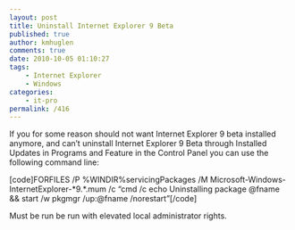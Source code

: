 ```yaml
---
layout: post
title: Uninstall Internet Explorer 9 Beta
published: true
author: kmhuglen
comments: true
date: 2010-10-05 01:10:27
tags:
    - Internet Explorer
    - Windows
categories:
    - it-pro
permalink: /416
---
```

If you for some reason should not want Internet Explorer 9 beta installed anymore, and can&#8217;t uninstall Internet Explorer 9 Beta through Installed Updates in Programs and Feature in the Control Panel you can use the following command line:

[code]FORFILES /P %WINDIR%servicingPackages /M Microsoft-Windows-InternetExplorer-\*9.\*.mum /c &#8220;cmd /c echo Uninstalling package @fname && start /w pkgmgr /up:@fname /norestart&#8221;[/code]

Must be run be run with elevated local administrator rights.